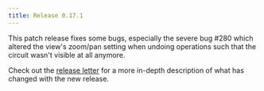 ```yaml
---
title: Release 0.17.1
---
```


This patch release fixes some bugs, especially the severe bug #280 which altered the
view's zoom/pan setting when undoing operations such that the circuit wasn't visible
at all anymore.

Check out the [release letter](/docs/releases/release-0.17.1/index.html)
for a more in-depth description of what has changed with the new release.
